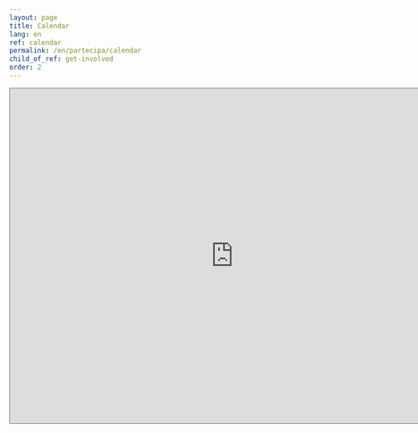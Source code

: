 ```yaml
---
layout: page
title: Calendar
lang: en
ref: calendar
permalink: /en/partecipa/calendar
child_of_ref: get-involved
order: 2
---
```


<iframe src="https://calendar.google.com/calendar/b/7/embed?height=600&amp;wkst=1&amp;bgcolor=%233F51B5&amp;ctz=Europe%2FRome&amp;src=aW5mb0BldXRvcGlhbi5ldQ&amp;src=YWRkcmVzc2Jvb2sjY29udGFjdHNAZ3JvdXAudi5jYWxlbmRhci5nb29nbGUuY29t&amp;src=ZXV0b3BpYW4uZXVfNm9mYnU2NXFzdGdzamF1a3JpYWFoM2N1ZzRAZ3JvdXAuY2FsZW5kYXIuZ29vZ2xlLmNvbQ&amp;src=aXQuYmUjaG9saWRheUBncm91cC52LmNhbGVuZGFyLmdvb2dsZS5jb20&amp;color=%23039BE5&amp;color=%2333B679&amp;color=%23D81B60&amp;color=%230B8043&amp;showTitle=0" style="border:solid 1px #777" width="800" height="600" frameborder="0" scrolling="no"></iframe>
